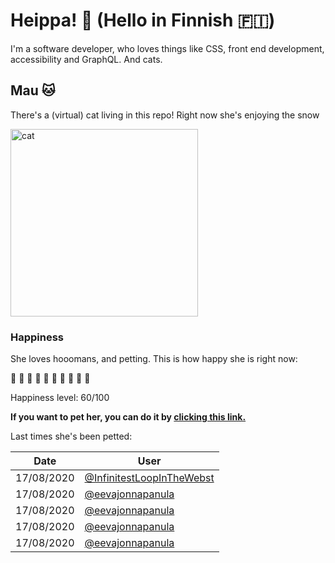 # Heippa! :wave: (Hello in Finnish :finland:)

I'm a software developer, who loves things like CSS, front end development, accessibility and GraphQL. And cats.

<!-- Cat Widget Start -->
## Mau :cat:

There's a (virtual) cat living in this repo! Right now she's enjoying the snow

<img src=https://cdn2.thecatapi.com/images/cdu.jpg alt="cat" width=300 />
  
### Happiness
  She loves hooomans, and petting. This is how happy she is right now: 
  
  :sparkling_heart: :sparkling_heart: :sparkling_heart: :sparkling_heart: :sparkling_heart: :sparkling_heart: :black_heart: :black_heart: :black_heart: :black_heart: 
  
  Happiness level: 60/100
   
  **If you want to pet her, you can do it by [clicking this link.](https://github.com/eevajonnapanula/eevajonnapanula/issues/new?title=pet-cat&body=Just+submit+the+issue+-+that%27s+all+you+have+to+do+%3Acat%3A)**
  
  Last times she's been petted: 

Date | User
------- | ---------
 17/08/2020 | [@InfinitestLoopInTheWebst](https://github.com/InfinitestLoopInTheWebst)
17/08/2020 | [@eevajonnapanula](https://github.com/eevajonnapanula)
17/08/2020 | [@eevajonnapanula](https://github.com/eevajonnapanula)
17/08/2020 | [@eevajonnapanula](https://github.com/eevajonnapanula)
17/08/2020 | [@eevajonnapanula](https://github.com/eevajonnapanula)
  
  
<!-- Cat Widget End -->

